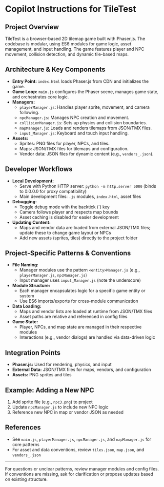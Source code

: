 # Copilot Instructions for TileTest

## Project Overview
TileTest is a browser-based 2D tilemap game built with Phaser.js. The codebase is modular, using ES6 modules for game logic, asset management, and input handling. The game features player and NPC movement, collision detection, and dynamic tile-based maps.

## Architecture & Key Components
- **Entry Point:** `index.html` loads Phaser.js from CDN and initializes the game.
- **Game Loop:** `main.js` configures the Phaser scene, manages game state, and orchestrates core logic.
- **Managers:**
  - `playerManager.js`: Handles player sprite, movement, and camera following.
  - `npcManager.js`: Manages NPC creation and movement.
  - `collisionManager.js`: Sets up physics and collision boundaries.
  - `mapManager.js`: Loads and renders tilemaps from JSON/TMX files.
  - `input_Manager.js`: Keyboard and touch input handling.
- **Assets:**
  - Sprites: PNG files for player, NPCs, and tiles.
  - Maps: JSON/TMX files for tilemaps and configuration.
  - Vendor data: JSON files for dynamic content (e.g., `vendors_.json`).

## Developer Workflows
- **Local Development:**
  - Serve with Python HTTP server: `python -m http.server 5000` (binds to 0.0.0.0 for proxy compatibility)
  - Main development files: `.js` modules, `index.html`, asset files
- **Debugging:**
  - Toggle debug mode with the backtick (`) key
  - Camera follows player and respects map bounds
  - Asset caching is disabled for easier development
- **Updating Content:**
  - Maps and vendor data are loaded from external JSON/TMX files; update these to change game layout or NPCs
  - Add new assets (sprites, tiles) directly to the project folder

## Project-Specific Patterns & Conventions
- **File Naming:**
  - Manager modules use the pattern `<entity>Manager.js` (e.g., `playerManager.js`, `npcManager.js`)
  - Input manager uses `input_Manager.js` (note the underscore)
- **Module Structure:**
  - Each manager encapsulates logic for a specific game entity or system
  - Use ES6 imports/exports for cross-module communication
- **Data Loading:**
  - Maps and vendor lists are loaded at runtime from JSON/TMX files
  - Asset paths are relative and referenced in config files
- **Game State:**
  - Player, NPCs, and map state are managed in their respective modules
  - Interactions (e.g., vendor dialogs) are handled via data-driven logic

## Integration Points
- **Phaser.js:** Used for rendering, physics, and input
- **External Data:** JSON/TMX files for maps, vendors, and configuration
- **Assets:** PNG sprites and tiles

## Example: Adding a New NPC
1. Add sprite file (e.g., `npc3.png`) to project
2. Update `npcManager.js` to include new NPC logic
3. Reference new NPC in map or vendor JSON as needed

## References
- See `main.js`, `playerManager.js`, `npcManager.js`, and `mapManager.js` for core patterns
- For asset and data conventions, review `tiles.json`, `map.json`, and `vendors_.json`

---
For questions or unclear patterns, review manager modules and config files. If conventions are missing, ask for clarification or propose updates based on existing structure.
